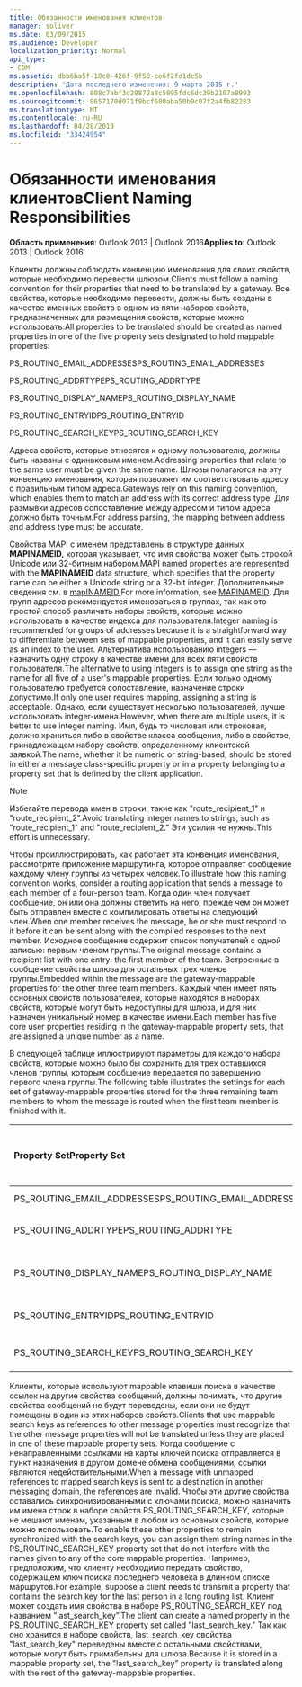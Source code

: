 ```yaml
---
title: Обязанности именования клиентов
manager: soliver
ms.date: 03/09/2015
ms.audience: Developer
localization_priority: Normal
api_type:
- COM
ms.assetid: dbb6ba5f-18c8-426f-9f50-ce6f2fd1dc5b
description: 'Дата последнего изменения: 9 марта 2015 г.'
ms.openlocfilehash: 808c7abf3d29872a8c5095fdc6dc39b2107a8993
ms.sourcegitcommit: 8657170d071f9bcf680aba50b9c07f2a4fb82283
ms.translationtype: MT
ms.contentlocale: ru-RU
ms.lasthandoff: 04/28/2019
ms.locfileid: "33424954"
---
```

# <a name="client-naming-responsibilities"></a><span data-ttu-id="76ac7-103">Обязанности именования клиентов</span><span class="sxs-lookup"><span data-stu-id="76ac7-103">Client Naming Responsibilities</span></span>

  
  
<span data-ttu-id="76ac7-104">**Область применения**: Outlook 2013 | Outlook 2016</span><span class="sxs-lookup"><span data-stu-id="76ac7-104">**Applies to**: Outlook 2013 | Outlook 2016</span></span> 
  
<span data-ttu-id="76ac7-105">Клиенты должны соблюдать конвенцию именования для своих свойств, которые необходимо перевести шлюзом.</span><span class="sxs-lookup"><span data-stu-id="76ac7-105">Clients must follow a naming convention for their properties that need to be translated by a gateway.</span></span> <span data-ttu-id="76ac7-106">Все свойства, которые необходимо перевести, должны быть созданы в качестве именных свойств в одном из пяти наборов свойств, предназначенных для размещения свойств, которые можно использовать:</span><span class="sxs-lookup"><span data-stu-id="76ac7-106">All properties to be translated should be created as named properties in one of the five property sets designated to hold mappable properties:</span></span>
  
<span data-ttu-id="76ac7-107">PS_ROUTING_EMAIL_ADDRESSES</span><span class="sxs-lookup"><span data-stu-id="76ac7-107">PS_ROUTING_EMAIL_ADDRESSES</span></span>
  
<span data-ttu-id="76ac7-108">PS_ROUTING_ADDRTYPE</span><span class="sxs-lookup"><span data-stu-id="76ac7-108">PS_ROUTING_ADDRTYPE</span></span>
  
<span data-ttu-id="76ac7-109">PS_ROUTING_DISPLAY_NAME</span><span class="sxs-lookup"><span data-stu-id="76ac7-109">PS_ROUTING_DISPLAY_NAME</span></span>
  
<span data-ttu-id="76ac7-110">PS_ROUTING_ENTRYID</span><span class="sxs-lookup"><span data-stu-id="76ac7-110">PS_ROUTING_ENTRYID</span></span>
  
<span data-ttu-id="76ac7-111">PS_ROUTING_SEARCH_KEY</span><span class="sxs-lookup"><span data-stu-id="76ac7-111">PS_ROUTING_SEARCH_KEY</span></span>
  
<span data-ttu-id="76ac7-112">Адреса свойств, которые относятся к одному пользователю, должны быть названы с одинаковым именем.</span><span class="sxs-lookup"><span data-stu-id="76ac7-112">Addressing properties that relate to the same user must be given the same name.</span></span> <span data-ttu-id="76ac7-113">Шлюзы полагаются на эту конвенцию именования, которая позволяет им соответствовать адресу с правильным типом адреса.</span><span class="sxs-lookup"><span data-stu-id="76ac7-113">Gateways rely on this naming convention, which enables them to match an address with its correct address type.</span></span> <span data-ttu-id="76ac7-114">Для размывки адресов сопоставление между адресом и типом адреса должно быть точным.</span><span class="sxs-lookup"><span data-stu-id="76ac7-114">For address parsing, the mapping between address and address type must be accurate.</span></span>
  
<span data-ttu-id="76ac7-115">Свойства MAPI с именем представлены в структуре данных **MAPINAMEID,** которая указывает, что имя свойства может быть строкой Unicode или 32-битным набором.</span><span class="sxs-lookup"><span data-stu-id="76ac7-115">MAPI named properties are represented with the **MAPINAMEID** data structure, which specifies that the property name can be either a Unicode string or a 32-bit integer.</span></span> <span data-ttu-id="76ac7-116">Дополнительные сведения см. в [mapINAMEID.](mapinameid.md)</span><span class="sxs-lookup"><span data-stu-id="76ac7-116">For more information, see [MAPINAMEID](mapinameid.md).</span></span> <span data-ttu-id="76ac7-117">Для групп адресов рекомендуется именоваться в группах, так как это простой способ различать наборы свойств, которые можно использовать в качестве индекса для пользователя.</span><span class="sxs-lookup"><span data-stu-id="76ac7-117">Integer naming is recommended for groups of addresses because it is a straightforward way to differentiate between sets of mappable properties, and it can easily serve as an index to the user.</span></span> <span data-ttu-id="76ac7-118">Альтернатива использованию integers — назначить одну строку в качестве имени для всех пяти свойств пользователя.</span><span class="sxs-lookup"><span data-stu-id="76ac7-118">The alternative to using integers is to assign one string as the name for all five of a user's mappable properties.</span></span> <span data-ttu-id="76ac7-119">Если только одному пользователю требуется сопоставление, назначение строки допустимо.</span><span class="sxs-lookup"><span data-stu-id="76ac7-119">If only one user requires mapping, assigning a string is acceptable.</span></span> <span data-ttu-id="76ac7-120">Однако, если существует несколько пользователей, лучше использовать integer-имена.</span><span class="sxs-lookup"><span data-stu-id="76ac7-120">However, when there are multiple users, it is better to use integer naming.</span></span> <span data-ttu-id="76ac7-121">Имя, будь то числовая или строковая, должно храниться либо в свойстве класса сообщения, либо в свойстве, принадлежащем набору свойств, определенному клиентской заявкой.</span><span class="sxs-lookup"><span data-stu-id="76ac7-121">The name, whether it be numeric or string-based, should be stored in either a message class-specific property or in a property belonging to a property set that is defined by the client application.</span></span> 
  
> [!NOTE]
> <span data-ttu-id="76ac7-122">Избегайте перевода имен в строки, такие как "route_recipient_1" и "route_recipient_2".</span><span class="sxs-lookup"><span data-stu-id="76ac7-122">Avoid translating integer names to strings, such as "route_recipient_1" and "route_recipient_2."</span></span> <span data-ttu-id="76ac7-123">Эти усилия не нужны.</span><span class="sxs-lookup"><span data-stu-id="76ac7-123">This effort is unnecessary.</span></span> 
  
<span data-ttu-id="76ac7-124">Чтобы проиллюстрировать, как работает эта конвенция именования, рассмотрите приложение маршрутинга, которое отправляет сообщение каждому члену группы из четырех человек.</span><span class="sxs-lookup"><span data-stu-id="76ac7-124">To illustrate how this naming convention works, consider a routing application that sends a message to each member of a four-person team.</span></span> <span data-ttu-id="76ac7-125">Когда один член получает сообщение, он или она должны ответить на него, прежде чем он может быть отправлен вместе с компилировать ответы на следующий член.</span><span class="sxs-lookup"><span data-stu-id="76ac7-125">When one member receives the message, he or she must respond to it before it can be sent along with the compiled responses to the next member.</span></span> <span data-ttu-id="76ac7-126">Исходное сообщение содержит список получателей с одной записью: первым членом группы.</span><span class="sxs-lookup"><span data-stu-id="76ac7-126">The original message contains a recipient list with one entry: the first member of the team.</span></span> <span data-ttu-id="76ac7-127">Встроенные в сообщение свойства шлюза для остальных трех членов группы.</span><span class="sxs-lookup"><span data-stu-id="76ac7-127">Embedded within the message are the gateway-mappable properties for the other three team members.</span></span> <span data-ttu-id="76ac7-128">Каждый член имеет пять основных свойств пользователей, которые находятся в наборах свойств, которые могут быть недоступны для шлюза, и для них назначен уникальный номер в качестве имени.</span><span class="sxs-lookup"><span data-stu-id="76ac7-128">Each member has five core user properties residing in the gateway-mappable property sets, that are assigned a unique number as a name.</span></span> 
  
<span data-ttu-id="76ac7-129">В следующей таблице иллюстрируют параметры для каждого набора свойств, которые можно было бы сохранить для трех оставшихся членов группы, которым сообщение передается по завершению первого члена группы.</span><span class="sxs-lookup"><span data-stu-id="76ac7-129">The following table illustrates the settings for each set of gateway-mappable properties stored for the three remaining team members to whom the message is routed when the first team member is finished with it.</span></span>
  
|<span data-ttu-id="76ac7-130">**Property Set**</span><span class="sxs-lookup"><span data-stu-id="76ac7-130">**Property Set**</span></span>|<span data-ttu-id="76ac7-131">**Второй  <br/> член группы**</span><span class="sxs-lookup"><span data-stu-id="76ac7-131">**Second Team  <br/> Member**</span></span>|<span data-ttu-id="76ac7-132">**Третий  <br/> член группы**</span><span class="sxs-lookup"><span data-stu-id="76ac7-132">**Third Team  <br/> Member**</span></span>|<span data-ttu-id="76ac7-133">**Четвертый  <br/> член группы**</span><span class="sxs-lookup"><span data-stu-id="76ac7-133">**Fourth Team  <br/> Member**</span></span>|
|:-----|:-----|:-----|:-----|
|<span data-ttu-id="76ac7-134">PS_ROUTING_EMAIL_ADDRESSES</span><span class="sxs-lookup"><span data-stu-id="76ac7-134">PS_ROUTING_EMAIL_ADDRESSES</span></span>  <br/> |<span data-ttu-id="76ac7-135">Адрес = 0</span><span class="sxs-lookup"><span data-stu-id="76ac7-135">Address = 0</span></span>  <br/> |<span data-ttu-id="76ac7-136">Адрес = 1</span><span class="sxs-lookup"><span data-stu-id="76ac7-136">Address = 1</span></span>  <br/> |<span data-ttu-id="76ac7-137">Адрес = 2</span><span class="sxs-lookup"><span data-stu-id="76ac7-137">Address = 2</span></span>  <br/> |
|<span data-ttu-id="76ac7-138">PS_ROUTING_ADDRTYPE</span><span class="sxs-lookup"><span data-stu-id="76ac7-138">PS_ROUTING_ADDRTYPE</span></span>  <br/> |<span data-ttu-id="76ac7-139">Тип адреса = 0</span><span class="sxs-lookup"><span data-stu-id="76ac7-139">Address type = 0</span></span>  <br/> |<span data-ttu-id="76ac7-140">Тип адреса = 1</span><span class="sxs-lookup"><span data-stu-id="76ac7-140">Address type = 1</span></span>  <br/> |<span data-ttu-id="76ac7-141">Тип адреса = 2</span><span class="sxs-lookup"><span data-stu-id="76ac7-141">Address type = 2</span></span>  <br/> |
|<span data-ttu-id="76ac7-142">PS_ROUTING_DISPLAY_NAME</span><span class="sxs-lookup"><span data-stu-id="76ac7-142">PS_ROUTING_DISPLAY_NAME</span></span>  <br/> |<span data-ttu-id="76ac7-143">Отображение имени = 0</span><span class="sxs-lookup"><span data-stu-id="76ac7-143">Display name = 0</span></span>  <br/> |<span data-ttu-id="76ac7-144">Отображение имени = 1</span><span class="sxs-lookup"><span data-stu-id="76ac7-144">Display name = 1</span></span>  <br/> |<span data-ttu-id="76ac7-145">Отображение имени = 2</span><span class="sxs-lookup"><span data-stu-id="76ac7-145">Display name = 2</span></span>  <br/> |
|<span data-ttu-id="76ac7-146">PS_ROUTING_ENTRYID</span><span class="sxs-lookup"><span data-stu-id="76ac7-146">PS_ROUTING_ENTRYID</span></span>  <br/> |<span data-ttu-id="76ac7-147">Идентификатор входа = 0</span><span class="sxs-lookup"><span data-stu-id="76ac7-147">Entry identifier = 0</span></span>  <br/> |<span data-ttu-id="76ac7-148">Идентификатор входа = 1</span><span class="sxs-lookup"><span data-stu-id="76ac7-148">Entry identifier = 1</span></span>  <br/> |<span data-ttu-id="76ac7-149">Идентификатор входа = 2</span><span class="sxs-lookup"><span data-stu-id="76ac7-149">Entry identifier = 2</span></span>  <br/> |
|<span data-ttu-id="76ac7-150">PS_ROUTING_SEARCH_KEY</span><span class="sxs-lookup"><span data-stu-id="76ac7-150">PS_ROUTING_SEARCH_KEY</span></span>  <br/> |<span data-ttu-id="76ac7-151">Ключ поиска = 0</span><span class="sxs-lookup"><span data-stu-id="76ac7-151">Search key = 0</span></span>  <br/> |<span data-ttu-id="76ac7-152">Ключ поиска = 1</span><span class="sxs-lookup"><span data-stu-id="76ac7-152">Search key = 1</span></span>  <br/> |<span data-ttu-id="76ac7-153">Ключ поиска = 2</span><span class="sxs-lookup"><span data-stu-id="76ac7-153">Search key = 2</span></span>  <br/> |
   
<span data-ttu-id="76ac7-154">Клиенты, которые используют mappable клавиши поиска в качестве ссылок на другие свойства сообщений, должны понимать, что другие свойства сообщений не будут переведены, если они не будут помещены в один из этих наборов свойств.</span><span class="sxs-lookup"><span data-stu-id="76ac7-154">Clients that use mappable search keys as references to other message properties must recognize that the other message properties will not be translated unless they are placed in one of these mappable property sets.</span></span> <span data-ttu-id="76ac7-155">Когда сообщение с ненаправленными ссылками на карты ключей поиска отправляется в пункт назначения в другом домене обмена сообщениями, ссылки являются недействительными.</span><span class="sxs-lookup"><span data-stu-id="76ac7-155">When a message with unmapped references to mapped search keys is sent to a destination in another messaging domain, the references are invalid.</span></span> <span data-ttu-id="76ac7-156">Чтобы эти другие свойства оставались синхронизированными с ключами поиска, можно назначить им имена строк в наборе свойств PS_ROUTING_SEARCH_KEY, которые не мешают именам, указанным в любом из основных свойств, которые можно использовать.</span><span class="sxs-lookup"><span data-stu-id="76ac7-156">To enable these other properties to remain synchronized with the search keys, you can assign them string names in the PS_ROUTING_SEARCH_KEY property set that do not interfere with the names given to any of the core mappable properties.</span></span> <span data-ttu-id="76ac7-157">Например, предположим, что клиенту необходимо передать свойство, содержащем ключ поиска последнего человека в длинном списке маршрутов.</span><span class="sxs-lookup"><span data-stu-id="76ac7-157">For example, suppose a client needs to transmit a property that contains the search key for the last person in a long routing list.</span></span> <span data-ttu-id="76ac7-158">Клиент может создать имя свойства в наборе PS_ROUTING_SEARCH_KEY под названием "last_search_key".</span><span class="sxs-lookup"><span data-stu-id="76ac7-158">The client can create a named property in the PS_ROUTING_SEARCH_KEY property set called "last_search_key."</span></span> <span data-ttu-id="76ac7-159">Так как оно хранится в наборе свойств, last_search_key свойства "last_search_key" переведены вместе с остальными свойствами, которые могут быть примабельны для шлюза.</span><span class="sxs-lookup"><span data-stu-id="76ac7-159">Because it is stored in a mappable property set, the "last_search_key" property is translated along with the rest of the gateway-mappable properties.</span></span>
  

